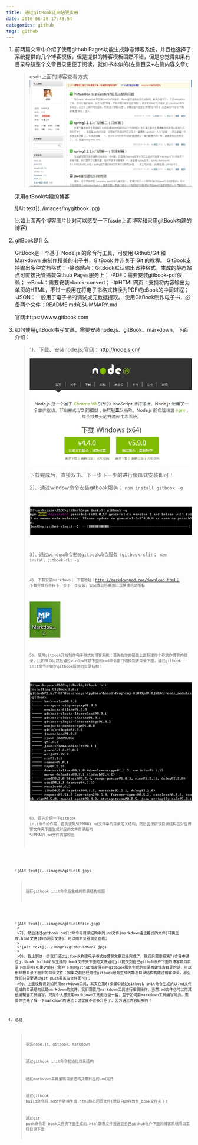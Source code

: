 ```yaml
---
title: 通过gitBook让网站更实用
date: 2016-06-28 17:48:54
categories: github
tags: github
---
```

1. 前两篇文章中介绍了使用github Pages功能生成静态博客系统，并且也选择了系统提供的几个博客模板，但是提供的博客模板固然不错，但是总觉得如果有目录导航整个文章目录更便于阅读，就如书本似的(左侧目录+右侧内容文章);
	>csdn上面的博客查看方式
	>![Alt text](../images/mycsdnblog.jpg)
	<p>采用gitBook构建的博客
	<p>![Alt text](../images/mygitbook.jpg)
	<p>比如上面两个博客图片比对可以感受一下(csdn上面博客和采用gitBook构建的博客)
	<p>
2. gitBook是什么
	<p>GitBook是一个基于 Node.js 的命令行工具，可使用 Github/Git 和 Markdown 来制作精美的电子书，GitBook 并非关于 Git 的教程。
	GitBook支持输出多种文档格式：
	·静态站点：GitBook默认输出该种格式，生成的静态站点可直接托管搭载Github Pages服务上；
	·PDF：需要安装gitbook-pdf依赖；
	·eBook：需要安装ebook-convert；
	·单HTML网页：支持将内容输出为单页的HTML，不过一般用在将电子书格式转换为PDF或eBook的中间过程；
	·JSON：一般用于电子书的调试或元数据提取。
	使用GitBook制作电子书，必备两个文件：README.md和SUMMARY.md
	<p>官网:https://www.gitbook.com
	<p>
3. 如何使用gitBook书写文章，需要安装node.js、gitBook、markdown，下面介绍：
	>1)、下载、安装node.js;官网：http://nodejs.cn/
	>
	>![Alt text](../images/nodejsdownload.jpg)
	>
	>下载完成后，直接双击、下一步下一步的进行傻瓜式安装即可！
	>
	>2)、通过window命令安装gitbook服务；
	><code>npm install gitbook -g
	>
	>![Alt text](../images/1.jpg)
	>
	>3)、通过window命令安装gitbook命令服务（gitbook-cli）；
	><code>npm install gitbook-cli -g
	>
	>4)、下载安装markdown；
	>下载地址：http://markdownpad.com/download.html；
	>下载完成后直接下一步下一步安装，安装成功后桌面出现快捷启动图标
	>
	>![Alt text](../images/markdown.jpg)
	>
	>5)、使用gitbook开始制作电子书式的博客系统；首先在你的硬盘上面新建你个存放你博客的目录，比如BLOG;然后通过window环境下面的cmd命令窗口切换到该目录下面，通过gitbook init命令初始化gitbook服务的目录结构：
	>
	>![Alt text](../images/3.jpg)
	>
	>6)、首先介绍一下gitbook init命令的作用，首先读取SUMMARY.md文件中的目录定义结构，然后会按照该目录结构在对应博客文件夹下面生成对应的文件目录结构,
	>SUMMARY.md文件内容如图
	<p>![Alt text](../images/gitinit.jpg)

	>运行gitbook init命令后生成的目录结构如图
	>
	<p>![Alt text](../images/gitinitfile.jpg)
	>
	>7)、然后通过gitbook build命令将目录结构中的.md文件(markdown语法格式的文件)转换生成.html文件(静态网页文件)，可以用浏览器浏览查看;
	>
	>![Alt text](../images/gitbuildbook.jpg)
	>
	>8)、截止到这一步我们通过gitbook构建电子书式的博客文章已经完成了，我们只需要把第7)步骤中通过gitbook build命令生成的_book文件夹下面的文件通过git提交到自己github账户下面的博客项目目录下面即可(如果之前自己账户下面的github博客没有用gitbook服务生成的目录构建博客目录的话，可以删除根目录下面旧的目录文件；如果之前已经用过gitbook服务生成的静态目录结构构建过博客目录，那么我们只需要通过git push覆盖旧文件即可)；
	>9)、上面没有讲到如何用markdown工具，其实在第6)步骤中通过gitbook init命令生成的以.md文件组成的目录结构就是markdown的文件，我们需要用markdown工具进行编辑操作，当然.md文件也可以用其他编辑器工具编写，只是个人感觉用markdown工具更方便一些，至于如何用markdown工具编写网页，需要你去先了解一下markdown的语法；这里就不过多介绍了，因为语法内容挺多的！
3. 总结
	>安装node.js、gitbook、markdown
	>
	>通过gitbook init命令初始化目录结构
	>
	>通过markdown工具编辑目录结构文章对应的.md文件
	>
	>通过gitbook build命令将.md文件转换生成.html静态网页文件(默认自动存放在_book文件夹下)
	>
	>通过git push命令将_book文件夹下面生成的.html静态文件推送到自己github账户下面的博客系统项目工程目录下面